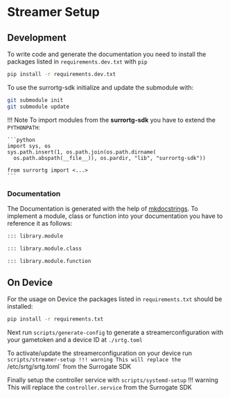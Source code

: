 # Streamer Setup

## Development

To write code and generate the documentation you need to install the packages listed in `requirements.dev.txt` with `pip`

```bash
pip install -r requirements.dev.txt
```

To use the surrortg-sdk initialize and update the submodule with:

```bash
git submodule init
git submodule update
```

!!! Note
    To import modules from the **surrortg-sdk** you have to extend the `PYTHONPATH`:

    ```python
    import sys, os
    sys.path.insert(1, os.path.join(os.path.dirname(
      os.path.abspath(__file__)), os.pardir, "lib", "surrortg-sdk"))

    from surrortg import <...>
    ```

### Documentation

The Documentation is generated with the help of [mkdocstrings](https://mkdocstrings.github.io/#). To implement a module, class or function into your documentation you have to reference it as follows:

```md
::: library.module

::: library.module.class

::: library.module.function
```

## On Device

For the usage on Device the packages listed in `requirements.txt` should be installed:

```bash
pip install -r requirements.txt
```

Next run `scripts/generate-config` to generate a streamerconfiguration with your gametoken and a device ID at `./srtg.toml`

To activate/update the streamerconfiguration on your device run `scripts/streamer-setup
!!! warning
    This will replace the `/etc/srtg/srtg.toml` from the Surrogate SDK

Finally setup the controller service with `scripts/systemd-setup`
!!! warning
    This will replace the `controller.service` from the Surrogate SDK